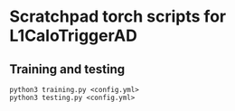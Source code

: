 # Scratchpad torch scripts for L1CaloTriggerAD

## Training and testing
```
python3 training.py <config.yml>
python3 testing.py <config.yml>
```

